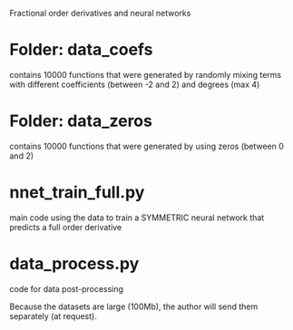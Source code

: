 Fractional order derivatives and neural networks

# Folder: data_coefs 
contains 10000 functions that were generated by randomly mixing terms with different coefficients (between -2 and 2) and degrees (max 4)

# Folder: data_zeros 
contains 10000 functions that were generated by using zeros (between 0 and 2)

# nnet_train_full.py 
main code using the data to train a SYMMETRIC neural network that predicts a full order derivative

# data_process.py
code for data post-processing

Because the datasets are large (100Mb), the author will send them separately (at request).
